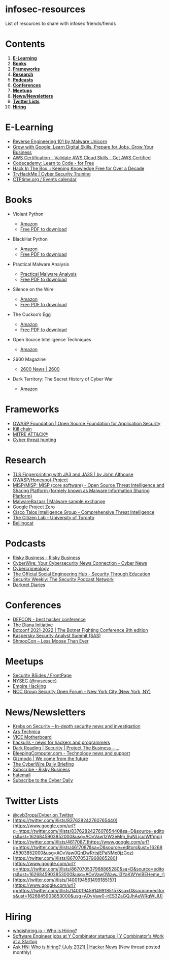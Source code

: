 # infosec-resources
List of resources to share with infosec friends/fiends

# Contents

1. **[E-Learning](#E-Learning)**
2. **[Books](#Books)**
3. **[Frameworks](#Frameworks)**
4. **[Research](#Research)**
5. **[Podcasts](#Podcasts)**
6. **[Conferences](#Conferences)**
7. **[Meetups](#Meetups)**
8. **[News/Newsletters](#News/Newsletters)**
9. **[Twitter Lists](#Twitter\%20Lists)**
10. **[Hiring](#Hiring)**

# E-Learning

- [Reverse Engineering 101 by Malware Unicorn](https://www.google.com/url?q=https://malwareunicorn.org/workshops/re101.html%230&sa=D&source=editors&ust=1626845903822000&usg=AOvVaw04a5QN0BUQTK2pmyz54AnF)
- [Grow with Google: Learn Digital Skills, Prepare for Jobs, Grow Your Business](https://www.google.com/url?q=https://grow.google/&sa=D&source=editors&ust=1626845903822000&usg=AOvVaw3ZlNT_6OjsM124rJoMSV91)
- [AWS Certification - Validate AWS Cloud Skills - Get AWS Certified](https://www.google.com/url?q=https://aws.amazon.com/certification/&sa=D&source=editors&ust=1626845903823000&usg=AOvVaw2flrc-lMak90UURzeHkSxD)
- [Codecademy: Learn to Code - for Free](https://www.google.com/url?q=https://www.codecademy.com/&sa=D&source=editors&ust=1626845903823000&usg=AOvVaw2KRCo445SqHI5nhjZ8Yi57)
- [Hack In The Box :: Keeping Knowledge Free for Over a Decade](https://www.google.com/url?q=https://www.hitb.org/&sa=D&source=editors&ust=1626845903823000&usg=AOvVaw2YGd5wQuF4fxNjHNVlejdH)
- [TryHackMe | Cyber Security Training](https://www.google.com/url?q=https://tryhackme.com/&sa=D&source=editors&ust=1626845903824000&usg=AOvVaw3gZ0fRtshyHR4yPO7bGO8g)
- [CTFtime.org / Events calendar](https://www.google.com/url?q=https://ctftime.org/calendar/&sa=D&source=editors&ust=1626845903824000&usg=AOvVaw0RhEJOC-3dMGjW9mZmeJL9)

# Books

- Violent Python
  - [Amazon](https://www.google.com/url?q=https://www.amazon.com/Violent-Python-Cookbook-Penetration-Engineers/dp/1597499579&sa=D&source=editors&ust=1626845903825000&usg=AOvVaw37E89Ib1oBLOX7zGckQuF0)
  - [Free PDF to download](https://www.google.com/url?q=https://repo.zenk-security.com/Programmation/Violent%20Python%20-%20A%20Cookbook%20for%20Hackers,%20Forensic%20Analysts,%20Penetration%20Testers%20and%20Security%20Enginners.pdf&sa=D&source=editors&ust=1626845903825000&usg=AOvVaw0NfpIuBLZnKODLyAId_CW8)

- BlackHat Python
  - [Amazon](https://www.google.com/url?q=https://www.amazon.com/Black-Hat-Python-2nd-Programming/dp/1718501129/ref%3Dpd_lpo_14_img_1/145-8126655-4782030?_encoding%3DUTF8%26pd_rd_i%3D1718501129%26pd_rd_r%3Dd9a7b1fc-3fe9-4006-ba69-accf75cc1c6c%26pd_rd_w%3DupVqf%26pd_rd_wg%3DDG8nq%26pf_rd_p%3Dfb1e266d-b690-4b4f-b71c-bd35e5395976%26pf_rd_r%3D08YXPBY6YFTM6GAGS7X3%26psc%3D1%26refRID%3D08YXPBY6YFTM6GAGS7X3&sa=D&source=editors&ust=1626845903826000&usg=AOvVaw2nKhoEa5dAIUBvg78dKYgw)
  - [Free PDF to download](https://www.google.com/url?q=https://olinux.net/wp-content/uploads/2019/01/python.pdf&sa=D&source=editors&ust=1626845903827000&usg=AOvVaw3I7eBoMGPiWoddKHf_e5s0)

- Practical Malware Analysis
  - [Practical Malware Analysis](https://www.google.com/url?q=https://nostarch.com/malware&sa=D&source=editors&ust=1626845903827000&usg=AOvVaw0cebtk1cnv0g98ALHMeqq8)
  - [Free PDF to download](https://www.google.com/url?q=https://doc.lagout.org/security/Malware%20%26%20Forensics/Practical%20Malware%20Analysis.pdf&sa=D&source=editors&ust=1626845903828000&usg=AOvVaw3k3L5nd7P6ARmYT5uEU_Sh)

- Silence on the Wire
  - [Amazon](https://www.google.com/url?q=https://www.amazon.com/Silence-Wire-Passive-Reconnaissance-Indirect/dp/1593270461&sa=D&source=editors&ust=1626845903828000&usg=AOvVaw0KLxQ5wnlQTL9BSJJm3ht_)
  - [Free PDF to download](https://www.google.com/url?q=https://www.mediafire.com/file/yj3sbem5rbm43a2/Silence_on_the_Wire.pdf/file&sa=D&source=editors&ust=1626845903829000&usg=AOvVaw07nx95fuZL3l7sCbndDc9W)

- The Cuckoo’s Egg
  - [Amazon](https://www.google.com/url?q=https://www.amazon.com/Cuckoos-Egg-Tracking-Computer-Espionage/dp/1416507787&sa=D&source=editors&ust=1626845903829000&usg=AOvVaw0YBchf8-c1DatYQYCuJghW)
  - [Free PDF to download](https://www.google.com/url?q=http://bayrampasamakina.com/tr/pdf_stoll_4_1.pdf&sa=D&source=editors&ust=1626845903830000&usg=AOvVaw1w6dL4yD9KKeMN8b4xa-Tw)

- Open Source Intelligence Techniques
  - [Amazon](https://www.google.com/url?q=https://www.amazon.com/Open-Source-Intelligence-Techniques-Information/dp/1530508908&sa=D&source=editors&ust=1626845903830000&usg=AOvVaw0S8HYPySCUgqt_8Jd5b1-z)

- 2600 Magazine
  - [2600 News | 2600](https://www.google.com/url?q=https://www.2600.com/&sa=D&source=editors&ust=1626845903831000&usg=AOvVaw0K4MdSD09vhiNYNeJWMcui)

- Dark Territory: The Secret History of Cyber War
  - [Amazon](https://www.google.com/url?q=https://www.amazon.com/dp/1476763259/ref%3Dcm_sw_r_cp_ep_dp_0nQ5ybHZPY0PT&sa=D&source=editors&ust=1626845903832000&usg=AOvVaw15rDmSf9aLq6q2YQGkNHzy)

# Frameworks

- [OWASP Foundation | Open Source Foundation for Application Security](https://www.google.com/url?q=https://owasp.org/&sa=D&source=editors&ust=1626845903832000&usg=AOvVaw10dpKPgaypOpbrhthcmp0w)
- [Kill chain](https://www.google.com/url?q=https://en.wikipedia.org/wiki/Kill_chain&sa=D&source=editors&ust=1626845903833000&usg=AOvVaw0ZcQr-oIU_b__ByKEoWQ22)
- [MITRE ATT&CK®](https://www.google.com/url?q=https://attack.mitre.org/&sa=D&source=editors&ust=1626845903834000&usg=AOvVaw20dEbwIWNHW_fmzhaW3fCb)
- [Cyber threat hunting](https://www.google.com/url?q=https://en.wikipedia.org/wiki/Cyber_threat_hunting&sa=D&source=editors&ust=1626845903834000&usg=AOvVaw3uFObuB0lqrZ5qqubidjyb)

# Research

- [TLS Fingerprinting with JA3 and JA3S | by John Althouse](https://www.google.com/url?q=https://engineering.salesforce.com/tls-fingerprinting-with-ja3-and-ja3s-247362855967&sa=D&source=editors&ust=1626845903835000&usg=AOvVaw0g8bx6celIqNhHb9TGGcM2)
- [OWASP/Honeypot-Project](https://www.google.com/url?q=https://github.com/OWASP/Honeypot-Project&sa=D&source=editors&ust=1626845903835000&usg=AOvVaw0Id3KRixJQGxXKOC2n3afM)
- [MISP/MISP: MISP (core software) - Open Source Threat Intelligence and Sharing Platform (formely known as Malware Information Sharing Platform)](https://www.google.com/url?q=https://github.com/MISP/MISP&sa=D&source=editors&ust=1626845903836000&usg=AOvVaw2cjyLMwGNfNhqRkOyIPgbT)
- [MalwareBazaar | Malware sample exchange](https://www.google.com/url?q=https://bazaar.abuse.ch/&sa=D&source=editors&ust=1626845903837000&usg=AOvVaw3zZod34U5MTkGq3JFq9R8A)
- [Google Project Zero](https://www.google.com/url?q=https://googleprojectzero.blogspot.com/&sa=D&source=editors&ust=1626845903837000&usg=AOvVaw0_xBbPzE7zRgYjAk98KsEP)
- [Cisco Talos Intelligence Group - Comprehensive Threat Intelligence](https://www.google.com/url?q=https://blog.talosintelligence.com/&sa=D&source=editors&ust=1626845903837000&usg=AOvVaw0Smk43FD9-FnEM_Gbfw2BS)
- [The Citizen Lab - University of Toronto](https://www.google.com/url?q=https://citizenlab.ca/&sa=D&source=editors&ust=1626845903838000&usg=AOvVaw0_5K8Aitlx7IgUyapF_8jt)
- [Bellingcat](https://www.google.com/url?q=https://www.bellingcat.com/&sa=D&source=editors&ust=1626845903838000&usg=AOvVaw0Els73rxX1pJJe9m_bUOUz)

# Podcasts

- [Risky Business - Risky Business](https://www.google.com/url?q=https://risky.biz/&sa=D&source=editors&ust=1626845903839000&usg=AOvVaw20cYKEzkzPUVspS_zqhaAV)
- [CyberWire: Your Cybersecurity News Connection - Cyber News](https://www.google.com/url?q=https://thecyberwire.com/&sa=D&source=editors&ust=1626845903839000&usg=AOvVaw3DqOMqpsxcKcpD4uamlY5z)
- [Cybercrimeology](https://www.google.com/url?q=https://www.cybercrimeology.com/&sa=D&source=editors&ust=1626845903840000&usg=AOvVaw1DNSSajeYZioQGhxcCAYme)
- [The Official Social Engineering Hub - Security Through Education](https://www.google.com/url?q=https://www.social-engineer.org/&sa=D&source=editors&ust=1626845903840000&usg=AOvVaw1briidpvwDUsLfH6n6V6hc)
- [Security Weekly: The Security Podcast Network](https://www.google.com/url?q=https://securityweekly.com/&sa=D&source=editors&ust=1626845903840000&usg=AOvVaw2BmMWXHtLZPF2SbgOwV-vm)
- [Darknet Diaries](https://darknetdiaries.com/)

# Conferences

- [DEFCON - best hacker conference](https://www.google.com/url?q=https://defcon.org/&sa=D&source=editors&ust=1626845903841000&usg=AOvVaw2wdyH_z9ntlL5U69juOd-N)
- [The Diana Initiative](https://www.google.com/url?q=https://www.dianainitiative.org/&sa=D&source=editors&ust=1626845903842000&usg=AOvVaw29YOjDb5rREp9h1COCOL6V)
- [Botconf 2021-2022 | The Botnet Fighting Conference 9th edition](https://www.google.com/url?q=https://www.botconf.eu/&sa=D&source=editors&ust=1626845903842000&usg=AOvVaw2-u_M2s2Ye6TOyEM1JReuQ)
- [Kaspersky Security Analyst Summit (SAS)](https://www.google.com/url?q=https://thesascon.com/&sa=D&source=editors&ust=1626845903842000&usg=AOvVaw3m_lhfs43IopBh_WRxYHM8)
- [ShmooCon – Less Moose Than Ever](https://www.google.com/url?q=https://www.shmoocon.org/&sa=D&source=editors&ust=1626845903843000&usg=AOvVaw3j7WTZiymZ7lHmND_xOfIF)

# Meetups

- [Security BSides / FrontPage](https://www.google.com/url?q=http://www.securitybsides.com/w/page/12194156/FrontPage&sa=D&source=editors&ust=1626845903843000&usg=AOvVaw3-bfzXuGN-1sA41QWBaKqV)
- [NYSEC (@nysecsec)](https://www.google.com/url?q=https://twitter.com/nysecsec&sa=D&source=editors&ust=1626845903844000&usg=AOvVaw3q0XzO_WXvBBZFuhdXbTvH)
- [Empire Hacking](https://www.google.com/url?q=https://www.empirehacking.nyc/&sa=D&source=editors&ust=1626845903844000&usg=AOvVaw1VtY2OJ6OoOy-M29opb0Eo)
- [NCC Group Security Open Forum - New York City (New York, NY)](https://www.google.com/url?q=https://www.meetup.com/NCCOpenForumNYC/&sa=D&source=editors&ust=1626845903845000&usg=AOvVaw14JeUjjZN7rOwTlGHs18zj)

# News/Newsletters

- [Krebs on Security – In-depth security news and investigation](https://www.google.com/url?q=http://krebsonsecurity.com/&sa=D&source=editors&ust=1626845903846000&usg=AOvVaw3XKf3VRrkrO_ZwggqTl2lj)
- [Ars Technica](https://www.google.com/url?q=https://arstechnica.com/&sa=D&source=editors&ust=1626845903847000&usg=AOvVaw2I-fPZRpLQLZqXP87vK4oP)
- [VICE Motherboard](https://www.google.com/url?q=https://motherboard.vice.com/&sa=D&source=editors&ust=1626845903847000&usg=AOvVaw3UPhVDJ9urtTijH1UioMXn)
- [hackurls - news for hackers and programmers](https://www.google.com/url?q=https://hackurls.com/&sa=D&source=editors&ust=1626845903848000&usg=AOvVaw0ApTB6moTA04q02jLZLQ7f)
- [Dark Reading | Security | Protect The Business - ...](https://www.google.com/url?q=https://www.darkreading.com/&sa=D&source=editors&ust=1626845903848000&usg=AOvVaw2SXG52XyI8bDouWPAaGl16)
- [BleepingComputer.com - Technology news and support](https://www.google.com/url?q=https://www.bleepingcomputer.com/&sa=D&source=editors&ust=1626845903849000&usg=AOvVaw13MbxfQvCaRAC6IErXS2GA)
- [Gizmodo | We come from the future](https://www.google.com/url?q=https://gizmodo.com/&sa=D&source=editors&ust=1626845903849000&usg=AOvVaw0knIK0CKrObK94vcr4Btn4)
- [The CyberWire Daily Briefing](https://www.google.com/url?q=https://thecyberwire.com/newsletters/daily-briefing&sa=D&source=editors&ust=1626845903850000&usg=AOvVaw01Dl4rn8wrgzcfwhmEW2gj)
- [Subscribe - Risky Business](https://www.google.com/url?q=https://risky.biz/subscribe/&sa=D&source=editors&ust=1626845903850000&usg=AOvVaw2lEYsbxypG-9nu-i9ea-p6)
- [hatemail](https://www.google.com/url?q=https://hatemail.io&sa=D&source=editors&ust=1626845903850000&usg=AOvVaw1078jAxb8FbpfdO_-nYoOp)
- [Subscribe to the Cyber Daily](https://www.google.com/url?q=https://go.recordedfuture.com/cyber-daily&sa=D&source=editors&ust=1626845903851000&usg=AOvVaw1LIqTLjaXKPwL9pLr1LUs0)

# Twitter Lists

- [@cyb3rops/Cyber on Twitter](https://www.google.com/url?q=https://twitter.com/i/lists/201875823&sa=D&source=editors&ust=1626845903851000&usg=AOvVaw2I_IYVtTfBRjk6ePjVxfLL)
- [https://twitter.com/i/lists/837628242760765440](https://www.google.com/url?q=https://twitter.com/i/lists/837628242760765440&sa=D&source=editors&ust=1626845903852000&usg=AOvVaw1zW2eMm_9uNLjculWffmpi)
- [https://twitter.com/i/lists/4617087](https://www.google.com/url?q=https://twitter.com/i/lists/4617087&sa=D&source=editors&ust=1626845903852000&usg=AOvVaw0QnDwRrtsjEPaNMe0jzGoz)
- [https://twitter.com/i/lists/867070537968865280](https://www.google.com/url?q=https://twitter.com/i/lists/867070537968865280&sa=D&source=editors&ust=1626845903853000&usg=AOvVaw0WawJi3YaKWYeIBEHeme_r)
- [https://twitter.com/i/lists/1400194561499185157](https://www.google.com/url?q=https://twitter.com/i/lists/1400194561499185157&sa=D&source=editors&ust=1626845903853000&usg=AOvVaw0-jrES3ZaGQJhAeWRqWLlU)

# Hiring

- [whoishiring.io - Who is Hiring?](https://www.google.com/url?q=https://whoishiring.io/&sa=D&source=editors&ust=1626845903854000&usg=AOvVaw1SUvD7nefCnMeRIUgjP3DW)
- [Software Engineer jobs at Y Combinator startups | Y Combinator's Work at a Startup](https://www.google.com/url?q=https://www.ycombinator.com/jobs/&sa=D&source=editors&ust=1626845903854000&usg=AOvVaw3i0WuQl5KnRusWHvhk9l2V)
- [Ask HN: Who is hiring? (July 2021) | Hacker News](https://www.google.com/url?q=https://news.ycombinator.com/item?id%3D27699704&sa=D&source=editors&ust=1626845903855000&usg=AOvVaw0wdPYUOdfv24BVE-GZLeRT) (New thread posted monthly)
